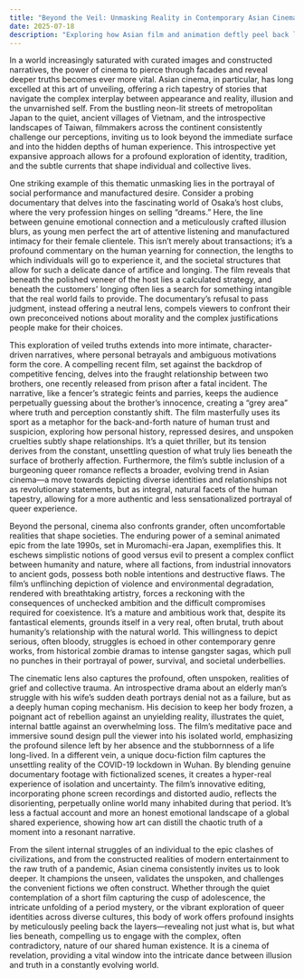 ```yaml
---
title: "Beyond the Veil: Unmasking Reality in Contemporary Asian Cinema"
date: 2025-07-18
description: "Exploring how Asian film and animation deftly peel back layers of reality, revealing hidden truths, societal illusions, and the intricate depths of the human experience."
---
```


In a world increasingly saturated with curated images and constructed narratives, the power of cinema to pierce through facades and reveal deeper truths becomes ever more vital. Asian cinema, in particular, has long excelled at this art of unveiling, offering a rich tapestry of stories that navigate the complex interplay between appearance and reality, illusion and the unvarnished self. From the bustling neon-lit streets of metropolitan Japan to the quiet, ancient villages of Vietnam, and the introspective landscapes of Taiwan, filmmakers across the continent consistently challenge our perceptions, inviting us to look beyond the immediate surface and into the hidden depths of human experience. This introspective yet expansive approach allows for a profound exploration of identity, tradition, and the subtle currents that shape individual and collective lives.

One striking example of this thematic unmasking lies in the portrayal of social performance and manufactured desire. Consider a probing documentary that delves into the fascinating world of Osaka’s host clubs, where the very profession hinges on selling “dreams.” Here, the line between genuine emotional connection and a meticulously crafted illusion blurs, as young men perfect the art of attentive listening and manufactured intimacy for their female clientele. This isn’t merely about transactions; it’s a profound commentary on the human yearning for connection, the lengths to which individuals will go to experience it, and the societal structures that allow for such a delicate dance of artifice and longing. The film reveals that beneath the polished veneer of the host lies a calculated strategy, and beneath the customers' longing often lies a search for something intangible that the real world fails to provide. The documentary’s refusal to pass judgment, instead offering a neutral lens, compels viewers to confront their own preconceived notions about morality and the complex justifications people make for their choices.

This exploration of veiled truths extends into more intimate, character-driven narratives, where personal betrayals and ambiguous motivations form the core. A compelling recent film, set against the backdrop of competitive fencing, delves into the fraught relationship between two brothers, one recently released from prison after a fatal incident. The narrative, like a fencer’s strategic feints and parries, keeps the audience perpetually guessing about the brother’s innocence, creating a “grey area” where truth and perception constantly shift. The film masterfully uses its sport as a metaphor for the back-and-forth nature of human trust and suspicion, exploring how personal history, repressed desires, and unspoken cruelties subtly shape relationships. It’s a quiet thriller, but its tension derives from the constant, unsettling question of what truly lies beneath the surface of brotherly affection. Furthermore, the film’s subtle inclusion of a burgeoning queer romance reflects a broader, evolving trend in Asian cinema—a move towards depicting diverse identities and relationships not as revolutionary statements, but as integral, natural facets of the human tapestry, allowing for a more authentic and less sensationalized portrayal of queer experience.

Beyond the personal, cinema also confronts grander, often uncomfortable realities that shape societies. The enduring power of a seminal animated epic from the late 1990s, set in Muromachi-era Japan, exemplifies this. It eschews simplistic notions of good versus evil to present a complex conflict between humanity and nature, where all factions, from industrial innovators to ancient gods, possess both noble intentions and destructive flaws. The film’s unflinching depiction of violence and environmental degradation, rendered with breathtaking artistry, forces a reckoning with the consequences of unchecked ambition and the difficult compromises required for coexistence. It’s a mature and ambitious work that, despite its fantastical elements, grounds itself in a very real, often brutal, truth about humanity’s relationship with the natural world. This willingness to depict serious, often bloody, struggles is echoed in other contemporary genre works, from historical zombie dramas to intense gangster sagas, which pull no punches in their portrayal of power, survival, and societal underbellies.

The cinematic lens also captures the profound, often unspoken, realities of grief and collective trauma. An introspective drama about an elderly man’s struggle with his wife’s sudden death portrays denial not as a failure, but as a deeply human coping mechanism. His decision to keep her body frozen, a poignant act of rebellion against an unyielding reality, illustrates the quiet, internal battle against an overwhelming loss. The film’s meditative pace and immersive sound design pull the viewer into his isolated world, emphasizing the profound silence left by her absence and the stubbornness of a life long-lived. In a different vein, a unique docu-fiction film captures the unsettling reality of the COVID-19 lockdown in Wuhan. By blending genuine documentary footage with fictionalized scenes, it creates a hyper-real experience of isolation and uncertainty. The film’s innovative editing, incorporating phone screen recordings and distorted audio, reflects the disorienting, perpetually online world many inhabited during that period. It’s less a factual account and more an honest emotional landscape of a global shared experience, showing how art can distill the chaotic truth of a moment into a resonant narrative.

From the silent internal struggles of an individual to the epic clashes of civilizations, and from the constructed realities of modern entertainment to the raw truth of a pandemic, Asian cinema consistently invites us to look deeper. It champions the unseen, validates the unspoken, and challenges the convenient fictions we often construct. Whether through the quiet contemplation of a short film capturing the cusp of adolescence, the intricate unfolding of a period mystery, or the vibrant exploration of queer identities across diverse cultures, this body of work offers profound insights by meticulously peeling back the layers—revealing not just what is, but what lies beneath, compelling us to engage with the complex, often contradictory, nature of our shared human existence. It is a cinema of revelation, providing a vital window into the intricate dance between illusion and truth in a constantly evolving world.